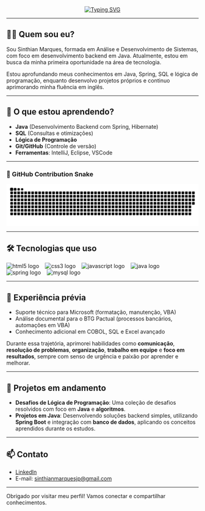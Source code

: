 <div align="center">
  <a href="https://git.io/typing-svg">
    <img src="https://readme-typing-svg.demolab.com?font=Fira+Code&weight=500&size=22&pause=1000&color=993399&center=true&vCenter=true&random=false&width=524&lines=Hello+World,+eu+sou+a+Sinthian!+" alt="Typing SVG">
  </a>
</div>

---

## 👩‍💻 Quem sou eu?

Sou Sinthian Marques, formada em Análise e Desenvolvimento de Sistemas, com foco em desenvolvimento backend em Java. Atualmente, estou em busca da minha primeira oportunidade na área de tecnologia.

Estou aprofundando meus conhecimentos em Java, Spring, SQL e lógica de programação, enquanto desenvolvo projetos próprios e continuo aprimorando minha fluência em inglês.

---

## 🚀 O que estou aprendendo?

- **Java** (Desenvolvimento Backend com Spring, Hibernate)
- **SQL** (Consultas e otimizações)
- **Lógica de Programação**
- **Git/GitHub** (Controle de versão)
- **Ferramentas**: IntelliJ, Eclipse, VSCode

---

### 🐍 GitHub Contribution Snake

<picture align="center">
  <source media="(prefers-color-scheme: dark)" srcset="https://raw.githubusercontent.com/SinthianMar/SinthianMar/output/github-contribution-grid-snake-dark.svg">
  <source media="(prefers-color-scheme: light)" srcset="https://raw.githubusercontent.com/SinthianMar/SinthianMar/output/github-contribution-grid-snake.svg">
  <img align="center" alt="github contribution grid snake animation" src="https://raw.githubusercontent.com/SinthianMar/SinthianMar/output/github-contribution-grid-snake.svg">
</picture>

---

## 🛠️ Tecnologias que uso

<div align="left">
  <img src="https://cdn.jsdelivr.net/gh/devicons/devicon/icons/html5/html5-original.svg" height="80" alt="html5 logo"  />
  <img width="8" />
  <img src="https://cdn.jsdelivr.net/gh/devicons/devicon/icons/css3/css3-original.svg" height="80" alt="css3 logo"  />
  <img width="8" />
  <img src="https://cdn.jsdelivr.net/gh/devicons/devicon/icons/javascript/javascript-plain.svg" height="80" alt="javascript logo"  />
  <img width="8" />
  <img src="https://cdn.jsdelivr.net/gh/devicons/devicon/icons/java/java-original.svg" height="80" alt="java logo"  />
  <img width="8" />
  <img src="https://cdn.jsdelivr.net/gh/devicons/devicon/icons/spring/spring-original.svg" height="80" alt="spring logo"  />
  <img width="8" />
  <img src="https://cdn.jsdelivr.net/gh/devicons/devicon/icons/mysql/mysql-original.svg" height="80" alt="mysql logo"  />
  <img width="8" />
</div>

---

## 💼 Experiência prévia

- Suporte técnico para Microsoft (formatação, manutenção, VBA)
- Análise documental para o BTG Pactual (processos bancários, automações em VBA)
- Conhecimento adicional em COBOL, SQL e Excel avançado

Durante essa trajetória, aprimorei habilidades como **comunicação**, **resolução de problemas**, **organização**, **trabalho em equipe** e **foco em resultados**, sempre com senso de urgência e paixão por aprender e melhorar.

---

## 📌 Projetos em andamento

- **Desafios de Lógica de Programação**: Uma coleção de desafios resolvidos com foco em **Java** e **algoritmos**.
- **Projetos em Java**: Desenvolvendo soluções backend simples, utilizando **Spring Boot** e integração com **banco de dados**, aplicando os conceitos aprendidos durante os estudos.
---

## 📫 Contato

- [LinkedIn](https://www.linkedin.com/in/sinthianmarques)
- E-mail: sinthianmarquesjp@gmail.com
  
---

Obrigado por visitar meu perfil! Vamos conectar e compartilhar conhecimentos. 

